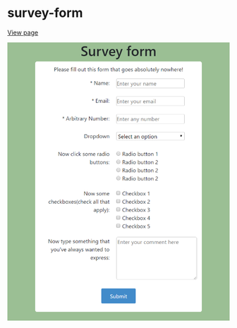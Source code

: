# survey-form

[View page](https://daniel-a-r.github.io/survey-form/.)

![screenshot](screenshot.png)

